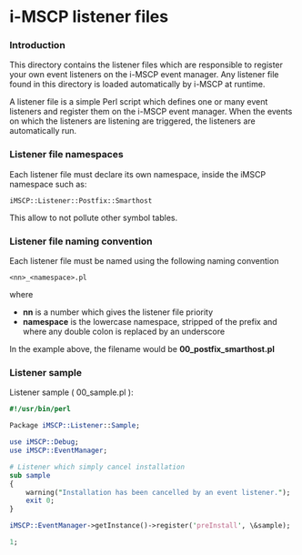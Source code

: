 i-MSCP listener files
=====================

### Introduction

This directory contains the listener files which are responsible to register your own event listeners on the i-MSCP event
manager. Any listener file found in this directory is loaded automatically by i-MSCP at runtime.

A listener file is a simple Perl script which defines one or many event listeners and register them on the i-MSCP event
manager. When the events on which the listeners are listening are triggered, the listeners are automatically run.

### Listener file namespaces

Each listener file must declare its own namespace, inside the iMSCP namespace such as:

```
iMSCP::Listener::Postfix::Smarthost
```

This allow to not pollute other symbol tables.

### Listener file naming convention

Each listener file must be named using the following naming convention

```
<nn>_<namespace>.pl
```

where

* **nn** is a number which gives the listener file priority
* **namespace** is the lowercase namespace, stripped of the prefix and where any double colon is replaced by an underscore

In the example above, the filename would be **00_postfix_smarthost.pl**

### Listener sample

Listener sample ( 00_sample.pl ):

```perl
#!/usr/bin/perl

Package iMSCP::Listener::Sample;

use iMSCP::Debug;
use iMSCP::EventManager;

# Listener which simply cancel installation
sub sample
{
    warning("Installation has been cancelled by an event listener.");
    exit 0;
}

iMSCP::EventManager->getInstance()->register('preInstall', \&sample);

1;
```
